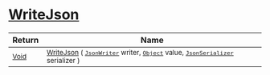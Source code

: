 # [WriteJson](./RectangleFConverter-100664103.md)



| Return | Name | 
| --- | --- | 
| <sub>[Void](https://docs.microsoft.com/en-us/dotnet/api/System.Void)</sub>| <sub>[WriteJson](./RectangleFConverter-100664103.md) ( [`JsonWriter`](./RectangleFConverter-100664103.md) writer, [`Object`](https://docs.microsoft.com/en-us/dotnet/api/System.Object) value, [`JsonSerializer`](./RectangleFConverter-100664103.md) serializer )</sub>| <br>


